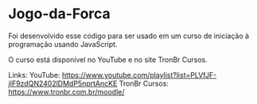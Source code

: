 # Jogo-da-Forca
Foi desenvolvido esse código para ser usado em um curso de iniciação à programação usando JavaScript.

O curso está disponível no YouTube e no site TronBr Cursos.

Links:
YouTube: https://www.youtube.com/playlist?list=PLVfJF-jIF9zdQN2402lDMdP5nprtAncKE
TronBr Cursos: https://www.tronbr.com.br/moodle/
